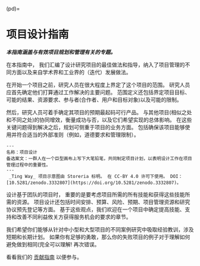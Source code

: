 (pd)=
# 项目设计指南

***本指南涵盖与有效项目规划和管理有关的专题。***

在本指南中， 我们汇编了设计研究项目的最佳做法和指导，纳入了项目管理的不同方面以及来自学术界和工业界的（迭代）发展做法。

在开始一个项目之前，研究人员在很大程度上界定了这个项目的范围。 研究人员应首先确定他们打算通过工作解决的主要问题。 范围定义还包括界定项目目标、可能的结果、资源要求、参与者(合作者、用户和目标对象)以及可能的限制。

然后，研究人员可着手确定其项目的预期最起码可行产品。 与其他项目(相似之处和不同之处)的协同增效，衡量成功与否，以及它们希望实现的总体影响。 在这些关键问题得到解决之后，规划可侧重于项目的业务方面。 包括确保该项目能够使用并符合适当的外部准则（例如，道德要求和管理限制）。

```{figure} ../figures/project-design.jpg
---
名称：项目设计
备选案文：一群人在一个巨型画布上写下大笔铅笔，共同制定项目计划，以表明设计工作在项目管理过程中的重要性。 
---
 _Ting Way_ 项目示意图由 Storeria 标明。 在 CC-BY 4.0 许可下使用。 DOI：[10.5281/zenodo.3332807](https://doi.org/10.5281/zenodo.3332807)。
```
设计基于团队的项目时， 重要的是要考虑项目所需的所有技能和获得这些技能所需的资源。 项目设计还包括时间安排、预算、风险、预期、项目管理资源和研究协议预先登记等方面。 基于这些观点，我们欢迎在一个项目中确定提高技能、支持和改善不同利益攸关方获得服务机会的要求的章节。

我们希望你们能够从针对中小型和大型项目的不同案例研究中吸取经验教训，涉及短期和长期计划。 如果你有足够的勇敢，那么你的失败项目的例子对于理解如何避免做到相同(完全可以理解! 再次错误。

看看我们的 [贡献指南](https://github.com/alan-turing-institute/the-turing-way/blob/main/CONTRIBUTING.md) 以便参与。
